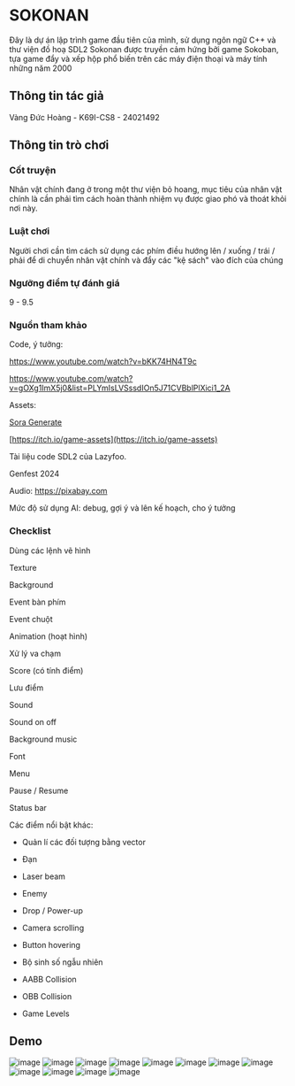 # SOKONAN
Đây là dự án lập trình game đầu tiên của mình, sử dụng ngôn ngữ C++ và thư viện đồ hoạ SDL2
Sokonan được truyền cảm hứng bởi game Sokoban, tựa game đẩy và xếp hộp phổ biến trên các máy điện thoại và máy tính những năm 2000

## Thông tin tác giả
Vàng Đức Hoàng - K69I-CS8 - 24021492

## Thông tin trò chơi
### Cốt truyện
Nhân vật chính đang ở trong một thư viện bỏ hoang, mục tiêu của nhân vật chính là cần phải tìm cách hoàn thành nhiệm vụ được giao phó và thoát khỏi nơi này.
### Luật chơi
Người chơi cần tìm cách sử dụng các phím điều hướng lên / xuống / trái / phải để di chuyển nhân vật chính và đẩy các "kệ sách" vào đích của chúng

### Ngưỡng điểm tự đánh giá
9 - 9.5

### Nguồn tham khảo
Code, ý tưởng:

https://www.youtube.com/watch?v=bKK74HN4T9c

https://www.youtube.com/watch?v=gOXg1ImX5j0&list=PLYmIsLVSssdIOn5J71CVBblPlXici1_2A

Assets:

[Sora Generate](https://sora.chatgpt.com/explore)

[https://itch.io/game-assets](https://itch.io/game-assets)

Tài liệu code SDL2 của Lazyfoo.

Genfest 2024

Audio:
https://pixabay.com

Mức độ sử dụng AI: debug, gợi ý và lên kế hoạch, cho ý tưởng

### Checklist
Dùng các lệnh vẽ hình

Texture

Background

Event bàn phím

Event chuột

Animation (hoạt hình)

Xử lý va chạm

Score (có tính điểm)

Lưu điểm

Sound

Sound on off

Background music

Font

Menu

Pause / Resume

Status bar

Các điểm nổi bật khác:

- Quản lí các đối tượng bằng vector

- Đạn

- Laser beam

- Enemy

- Drop / Power-up

- Camera scrolling

- Button hovering

- Bộ sinh số ngẫu nhiên

- AABB Collision

- OBB Collision

- Game Levels

## Demo
![image](https://github.com/user-attachments/assets/cad0fa62-c399-4dc1-9064-442aa371d66e)
![image](https://github.com/user-attachments/assets/5ad888f6-86dd-4cfe-8847-8d0a23c42cc8)
![image](https://github.com/user-attachments/assets/d275999f-1227-4a2a-b279-fa0298f20deb)
![image](https://github.com/user-attachments/assets/2cea8bd9-4cf4-4fc4-ab10-27d0e64c5caa)
![image](https://github.com/user-attachments/assets/98e0c593-98a9-4c7b-a322-b9aa5d5f8bd0)
![image](https://github.com/user-attachments/assets/dadaa4d4-2205-48fd-ad78-b4c4bca32e64)
![image](https://github.com/user-attachments/assets/5932cde7-af5d-47a4-b21e-66701dabab52)
![image](https://github.com/user-attachments/assets/c8e53ccc-05fb-4df2-914f-ca32f59739e2)
![image](https://github.com/user-attachments/assets/91c112c3-8c17-41ba-a9b1-1ddf75b23e2e)
![image](https://github.com/user-attachments/assets/23fe2ba2-22dc-4049-ba44-2a57bcbd3776)
![image](https://github.com/user-attachments/assets/0cdff71a-6ab5-44cd-b662-f465771fbcc6)
![image](https://github.com/user-attachments/assets/072410e5-8ee6-49cc-9c89-e44bb2ef0a0c)











